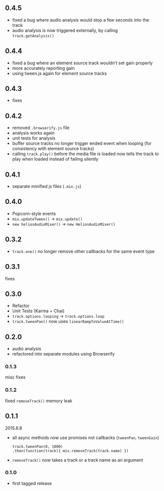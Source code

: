 ## 0.4.5

- fixed a bug where audio analysis would stop a few seconds into the track
- audio analysis is now triggered externally, by calling `track.getAnalysis()`

## 0.4.4

- fixed a bug where an element source track wouldn’t set gain properly
- more accurately reporting gain
- using tween.js again for element source tracks

## 0.4.3

- fixes

## 0.4.2

- removed `.browserify.js` file
- analysis works again
- unit tests for analysis
- buffer source tracks no longer trigger ended event when looping (for consistency with element source tracks)
- calling `track.play()` before the media file is loaded now tells the track to play when loaded instead of failing silently

## 0.4.1

- separate minified js files (`.min.js`)

## 0.4.0

- Popcorn-style events
- `mix.updateTween()` &rarr; `mix.update()`
- `new heliosAudioMixer()` &rarr; `new HeliosAudioMixer()`

## 0.3.2

- `track.one()` no longer remove other callbacks for the same event type

## 0.3.1

fixes

## 0.3.0

- Refactor
- Unit Tests (Karma + Chai)
- `track.options.looping` &rarr; `track.options.loop`
- `track.tweenPan()` now uses `linearRampToValueAtTime()`

## 0.2.0

- audio analysis
- refactored into separate modules using Browserify

### 0.1.3

misc fixes

### 0.1.2

fixed `removeTrack()` memory leak

## 0.1.1

2015.6.8

- all async methods now use promises not callbacks (`tweenPan`, `tweenGain`)

  ```
  track.tweenPan(0, 1000)
  .then(function(track){ mix.removeTrack(track.name) })
  ```

- `removeTrack()` now takes a track or a track name as an argument

### 0.1.0

- first tagged release